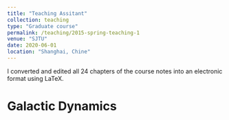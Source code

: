 ```yaml
---
title: "Teaching Assitant"
collection: teaching
type: "Graduate course"
permalink: /teaching/2015-spring-teaching-1
venue: "SJTU"
date: 2020-06-01
location: "Shanghai, Chine"
---
```


I converted and edited all 24 chapters of the course notes into an electronic format using LaTeX.

Galactic Dynamics
======



